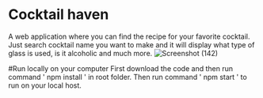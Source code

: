 # Cocktail haven
A web application where you can find the recipe for your favorite cocktail.
Just search cocktail name you want to make and it will display what type of glass is used, is it alcoholic and much more.
![Screenshot (142)](https://user-images.githubusercontent.com/61345233/159271172-38c1bed1-e0b2-479a-aa29-08311dcd7a19.png)

#Run locally on your computer
First download the code and then run command ' npm install ' in root folder. Then run command ' npm start ' to run on your local host.
